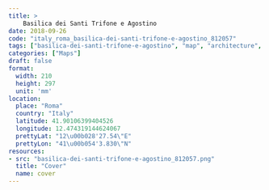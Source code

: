 ```yaml
---
title: > 
    Basilica dei Santi Trifone e Agostino
date: 2018-09-26
code: "italy_roma_basilica-dei-santi-trifone-e-agostino_812057"
tags: ["basilica-dei-santi-trifone-e-agostino", "map", "architecture", "buildings", "Roma", "Italy"]
categories: ["Maps"]
draft: false
format:
  width: 210
  height: 297
  unit: 'mm'
location:
  place: "Roma"
  country: "Italy"
  latitude: 41.90106399404526
  longitude: 12.474319144624067
  prettyLat: "12\u00b028'27.54\"E"
  prettyLon: "41\u00b054'3.830\"N"
resources:
- src: "basilica-dei-santi-trifone-e-agostino_812057.png"
  title: "Cover"
  name: cover
---
```

